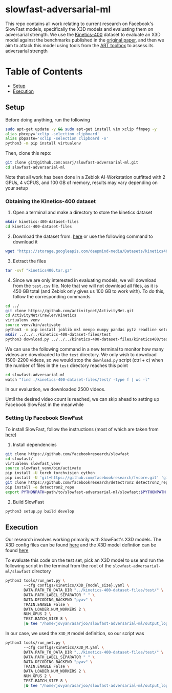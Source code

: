 # slowfast-adversarial-ml

This repo contains all work relating to current research on Facebook's SlowFast models, specifically the X3D models and evaluating them on adversarial strength. We use the [Kinetics-400](https://deepmind.com/research/open-source/kinetics) dataset to evaluate an X3D model against the benchmarks published in the [original paper](https://arxiv.org/pdf/2004.04730.pdf), and then we aim to attack this model using tools from the [ART toolbox](https://github.com/Trusted-AI/adversarial-robustness-toolbox/blob/main/examples/get_started_pytorch.py) to assess its adversarial strength

# Table of Contents
- [Setup](#Setup)
- [Execution](#Execution)

## Setup
Before doing anything, run the following
```bash
sudo apt-get update -y && sudo apt-get install vim xclip ffmpeg -y
alias pbcopy='xclip -selection clipboard'
alias pbpaste='xclip -selection clipboard -o'
python3 -m pip install virtualenv
```
Then, clone this repo:
```bash
git clone git@github.com:asarj/slowfast-adversarial-ml.git
cd slowfast-adversarial-ml
```

Note that all work has been done in a Zeblok AI-Workstation outfitted with 2 GPUs, 4 vCPUS, and 100 GB of memory, results may vary depending on your setup

### Obtaining the Kinetics-400 dataset
1. Open a terminal and make a directory to store the kinetics dataset
```bash
mkdir kinetics-400-dataset-files
cd kinetics-400-dataset-files
```
2. Download the dataset from. [here](https://deepmind.com/research/open-source/kinetics) or use the following command to download it
```bash
wget "https://storage.googleapis.com/deepmind-media/Datasets/kinetics400.tar.gz"
```
3. Extract the files
```bash
tar -xvf "kinetics400.tar.gz"
```
4. Since we are only interested in evaluating models, we will download from the `test.csv` file. Note that we will not download all files, as it is 450 GB total (and Zeblok only gives us 100 GB to work with). To do this, follow the corresponding commands
```bash
cd ../
git clone https://github.com/activitynet/ActivityNet.git
cd ActivityNet/Crawler/Kinetics
virtualenv venv
source venv/bin/activate
python3 -m pip install joblib mkl menpo numpy pandas pytz readline setuptools six tk wheel decorator olefile youtube-dl
mkdir ../../../kinetics-400-dataset-files/test
python3 download.py ../../../kinetics-400-dataset-files/kinetics400/test.csv ../../../kinetics-400-dataset-files/test/
```
We can use the following command in a new terminal to monitor how many videos are downloaded to the `test` directory. We only wish to download 1500-2200 videos, so we would stop the `download.py` script (ctrl + c) when the number of files in the `test` directory reaches this point
```bash
cd slowfast-adversarial-ml 
watch "find ./kinetics-400-dataset-files/test/ -type f | wc -l"
```
In our evaluation, we downloaded 2500 videos.

Until the desired video count is reached, we can skip ahead to setting up Facebook SlowFast in the meanwhile

### Setting Up Facebook SlowFast
To install SlowFast, follow the instructions (most of which are taken from [here](https://github.com/facebookresearch/SlowFast/blob/master/INSTALL.md))
1. Install dependencies
```bash
git clone https://github.com/facebookresearch/slowfast
cd slowfast/
virtualenv slowfast_venv
source slowfast_venv/bin/activate
pip install -U torch torchvision cython
pip install -U 'git+https://github.com/facebookresearch/fvcore.git' 'git+https://github.com/cocodataset/cocoapi.git#subdirectory=PythonAPI'
git clone https://github.com/facebookresearch/detectron2 detectron2_repo
pip install -e detectron2_repo
export PYTHONPATH=path/to/slowfast-adversarial-ml/slowfast:$PYTHONPATH
```

2. Build SlowFast
```bash
python3 setup.py build develop
```

## Execution
Our research involves working primarily with SlowFast's X3D models. The X3D config files can be found [here](https://github.com/facebookresearch/SlowFast/tree/master/configs/Kinetics) and the X3D model defintion can be found [here](https://github.com/facebookresearch/SlowFast/blob/e2894034797b9d77625e36f39150380d4d26c878/slowfast/models/video_model_builder.py#L617)

To evaluate this code on the test set, pick an X3D model to use and run the following script in the terminal from the root of the `slowfast-adversarial-ml/slowfast` directory
```bash
python3 tools/run_net.py \ 
        --cfg configs/Kinetics/X3D_{model_size}.yaml \ 
        DATA.PATH_TO_DATA_DIR "../kinetics-400-dataset-files/test/" \ 
        DATA.PATH_LABEL_SEPARATOR " " \ 
        DATA.DECODING_BACKEND "pyav" \ 
        TRAIN.ENABLE False \ 
        DATA_LOADER.NUM_WORKERS 2 \ 
        NUM_GPUS 2 \ 
        TEST.BATCH_SIZE 8 \ 
        |& tee "/home/jovyan/asarjoo/slowfast-adversarial-ml/output_logs/[filename].txt"
```

In our case, we used the `X3D_M` model definition, so our script was
```bash
python3 tools/run_net.py \ 
        --cfg configs/Kinetics/X3D_M.yaml \ 
        DATA.PATH_TO_DATA_DIR "../kinetics-400-dataset-files/test/" \ 
        DATA.PATH_LABEL_SEPARATOR " " \ 
        DATA.DECODING_BACKEND "pyav" \ 
        TRAIN.ENABLE False \ 
        DATA_LOADER.NUM_WORKERS 2 \ 
        NUM_GPUS 2 \ 
        TEST.BATCH_SIZE 8 \ 
        |& tee "/home/jovyan/asarjoo/slowfast-adversarial-ml/output_logs/test_results_X3DM_trial1.txt"
```